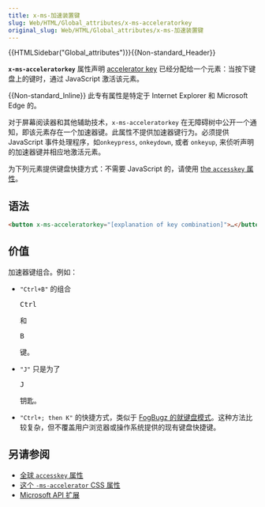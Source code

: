 ```yaml
---
title: x-ms-加速装置键
slug: Web/HTML/Global_attributes/x-ms-acceleratorkey
original_slug: Web/HTML/Global_attributes/x-ms-加速装置键
---
```


{{HTMLSidebar("Global_attributes")}}{{Non-standard_Header}}

**`x-ms-acceleratorkey`** 属性声明 [accelerator key](https://docs.microsoft.com/en-us/windows/uwp/design/input/keyboard-accelerators) 已经分配给一个元素：当按下键盘上的键时，通过 JavaScript 激活该元素。

{{Non-standard_Inline}} 此专有属性是特定于 Internet Explorer 和 Microsoft Edge 的。

对于屏幕阅读器和其他辅助技术，`x-ms-acceleratorkey` 在无障碍树中公开一个通知，即该元素存在一个加速器键。此属性不提供加速器键行为。必须提供 JavaScript 事件处理程序，如`onkeypress`, `onkeydown`, 或者 `onkeyup`, 来侦听声明的加速器键并相应地激活元素。

为下列元素提供键盘快捷方式：不需要 JavaScript 的，请使用 [the `accesskey` 属性](/zh-CN/docs/Web/HTML/Global_attributes/accesskey)。

## 语法

```html
<button x-ms-acceleratorkey="[explanation of key combination]">…</button>
```

## 价值

加速器键组合。例如：

- `"Ctrl+B"` 的组合

  <kbd>Ctrl</kbd>

  和

  <kbd>B</kbd>

  键。

- `"J"` 只是为了

  <kbd>J</kbd>

  钥匙。

- `"Ctrl+; then K"` 的快捷方式，类似于 [FogBugz 的就键盘模式](https://help.manuscript.com/7558/fogbugz-keyboard-shortcuts#For_Your_Server_or_non-Ocelot_Keyboard_Shortcuts)。这种方法比较复杂，但不覆盖用户浏览器或操作系统提供的现有键盘快捷键。

## 另请参阅

- [全球 `accesskey` 属性](/zh-CN/docs/Web/HTML/Global_attributes/accesskey)
- [这个 `-ms-accelerator` CSS 属性](/zh-CN/docs/Web/CSS/-ms-accelerator)
- [Microsoft API 扩展](/zh-CN/docs/Web/API/Microsoft_API_extensions)
